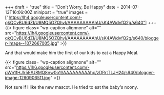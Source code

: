 +++
draft = "true"
title = "Don't Worry, Be Happy"
date = 2014-07-13T16:06:00Z
minipost = "true"
images = ["https://lh4.googleusercontent.com/-qkQCvBU6dZI/U8MQ5OZQhvI/AAAAAAAAAhU/sK4AWdvfQ2g/s640"]
+++
{{< figure class= "wp-caption alignnone" alt="" src="https://lh4.googleusercontent.com/-qkQCvBU6dZI/U8MQ5OZQhvI/AAAAAAAAAhU/sK4AWdvfQ2g/s640/blogger-image--1072667005.jpg" >}}

And that would make him the first of our kids to eat a Happy Meal.

{{< figure class= "wp-caption alignnone" alt="" src="https://lh6.googleusercontent.com/-pWn1fHJlr5E/U8MQ8nw0o1I/AAAAAAAAAhc/zDRrtTLJH24/s640/blogger-image-1260906511.jpg" >}}

Not sure if I like the new mascot. He tried to eat the baby's noony.

